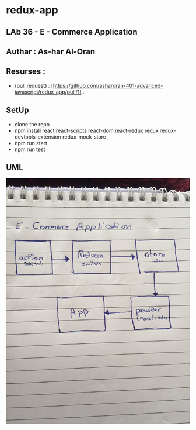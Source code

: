 # redux-app
## LAb 36 - E - Commerce Application

## Authar : As-har Al-Oran 

## Resurses :

* (pull request) : [https://github.com/asharoran-401-advanced-javascript/redux-app/pull/1] .

## SetUp

- clone the repo
- npm install react react-scripts react-dom react-redux redux  redux-devtools-extension redux-mock-store
- npm run start 
- npm run test

## UML 
![](assets/redux.jpg)